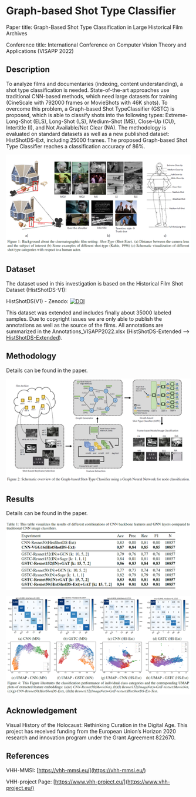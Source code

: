 # Graph-based Shot Type Classifier

Paper title: Graph-Based Shot Type Classification in Large Historical Film Archives

Conference title: International Conference on Computer Vision Theory and Applications (VISAPP 2022)

## Description

To analyze films and documentaries (indexing, content understanding), a shot type classification is needed. State-of-the-art approaches use traditional CNN-based methods, which need large datasets for training (CineScale with 792000 frames or MovieShots with 46K shots). To overcome this problem, a Graph-based Shot TypeClassifier (GSTC) is proposed, which is able to classify shots into the following types: Extreme-Long-Shot (ELS), Long-Shot (LS), Medium-Shot (MS), Close-Up (CU), Intertitle (I), and Not Available/Not Clear (NA). The methodology is evaluated on standard datasets as well as a new published dataset: HistShotDS-Ext, including 25000 frames. The proposed Graph-based Shot Type Classifier reaches a classification accuracy of 86%.

![alt text](readme_imgs/stc_description.png)

## Dataset 

The dataset used in this investigation is based on the Historical Film Shot Dataset (HistShotDS-V1): 

HistShotDS(V1) - Zenodo: [![DOI](https://zenodo.org/badge/DOI/10.5281/zenodo.5770202.svg)](https://doi.org/10.5281/zenodo.5770202)


This dataset was extended and includes finally about 35000 labeled samples. Due to copyright issues we are only able to publish the annotations as well as the source of the films. All annotations are summarized in the Annotations_VISAPP2022.xlsx (HistShotDS-Extended --> [HistShotDS-Extended](annotations/)).

## Methodology

Details can be found in the paper.

![alt text](readme_imgs/method.png)

## Results

Details can be found in the paper.

![alt text](readme_imgs/result_table.png)

![alt text](readme_imgs/result_umap.png)

## Acknowledgement

Visual History of the Holocaust: Rethinking Curation in the Digital Age. This project has received funding from the European Union’s Horizon 2020 research and innovation program under the Grant Agreement 822670.

## References

VHH-MMSI: [https://vhh-mmsi.eu/](https://vhh-mmsi.eu/)

VHH-project Page: [https://www.vhh-project.eu/](https://www.vhh-project.eu/)

